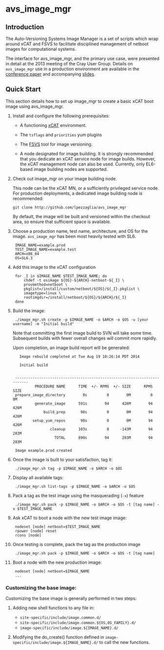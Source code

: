 # avs_image_mgr

## Introduction

The Auto-Versioning Systems Image Manager is a set of scripts which
wrap around xCAT and FSVS to facilitate disciplined management of
netboot images for computational systems.

The interface for avs_image_mgr, and the primary use case, were
presented in detail at the 2013 meeting of the Cray User Group.  Details on `avs_image_mgr` use in a production environment are available in the [conference paper](http://cug.org/proceedings/cug2013_proceedings/includes/files/pap184.pdf) and accompanying [slides](http://cug.org/proceedings/cug2013_proceedings/includes/files/pap184-file2.pdf).

## Quick Start

This section details how to set up image_mgr to create a basic xCAT
boot image using avs_image_mgr.

1. Install and configure the following prerequisites:

    * A functioning [xCAT](http://xcat.sf.net/) environment.  

    * The `tsflags` and `priorities` yum plugins

    * The [FSVS](http://fsvs.tigris.org/) tool for image versioning.

    * A node designated for image building.  It is strongly recommended
      that you dedicate an xCAT service node for image builds.  However,
      the xCAT management node can also be used.  Currently, only
      EL6-based image building nodes are supported.

1.  Check out image_mgr on your image building node.

    This node can be the xCAT MN, or a sufficiently privileged service
    node.  For production deployments, a dedicated image building node is
    recommended:

        git clone http://github.com/lpezzaglia/avs_image_mgr

    By default, the image will be built and versioned within the
    checkout area, so ensure that sufficient space is available.

1. Choose a production name, test name, architecture, and OS for the image.  `avs_image_mgr` has been most heavily tested with SL6.

        IMAGE_NAME=example.prod
        TEST_IMAGE_NAME=example.test
        ARCH=x86_64
        OS=SL6.3

1. Add this image to the xCAT configuration

        for _I in $IMAGE_NAME $TEST_IMAGE_NAME; do 
            chdef -t osimage ${OS}-${ARCH}-netboot-${_I} \
            provmethod=netboot \
            pkglist=/install/custom/netboot/${OS}/${_I}.pkglist \
            imagetype=linux \
            rootimgdir=/install/netboot/${OS}/${ARCH}/${_I}
        done

1. Build the image:

        ./image_mgr.sh create -p $IMAGE_NAME -o $ARCH -o $OS -u [your username] -m "Initial build"

    Note that committing the first image build to SVN will take some
    time.  Subsequent builds with fewer overall changes will commit more
    rapidly.

    Upon completion, an image build report will be generated:

          Image rebuild completed at Tue Aug 19 10:26:14 PDT 2014

          Initial build


        -------------------------------------------------------------------------
                 PROCEDURE NAME      TIME  +/- RPMS  +/- SIZE      RPMS      SIZE
        prepare_image_directory        0s         0        0M         0        0M
                 generate_image      591s        94      426M        94      426M
                     build_prep       98s         0        0M        94      426M
                setup_yum_repos       98s         0        0M        94      426M
                        cleanup      103s         0     -143M        94      283M
                          TOTAL      890s        94      283M        94      283M

        Image example.prod created  

1. Once the image is built to your satisfaction, tag it:

        ./image_mgr.sh tag -p $IMAGE_NAME -o $ARCH -o $OS

1. Display all available tags:

        ./image_mgr.sh list-tags -p $IMAGE_NAME -o $ARCH -o $OS

1. Pack a tag as the test image using the masquerading (`-x`) feature

        ./image_mgr.sh pack -p $IMAGE_NAME -o $ARCH -o $OS -t [tag name] -x $TEST_IMAGE_NAME

1. Ask xCAT to boot a node with the new test image image:

        nodeset [node] netboot=$TEST_IMAGE_NAME
        rpower [node] reset
        rcons [node]

1. Once testing is complete, pack the tag as the production image

        ./image_mgr.sh pack -p $IMAGE_NAME -o $ARCH -o $OS -t [tag name]

1. Boot a node with the new production image:

        nodeset [node] netboot=$IMAGE_NAME
        ...


### Customizing the base image:

Customizing the base image is generally performed in two steps: 

1. Adding new shell functions to any file in:
    * `site-specific/include/image.common.d/`
    * `site-specific/include/image.common.${OS,OS_FAMILY}.d/`
    * `image-specific/include/image.${IMAGE_NAME}.d/`


1. Modifying the do_create() function defined in `image-specific/include/image.${IMAGE_NAME}.d/` to call the new functions.  
